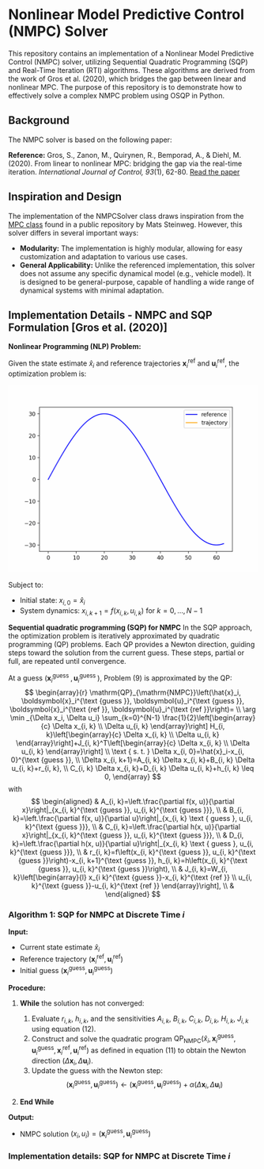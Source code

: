 # Nonlinear Model Predictive Control (NMPC) Solver

This repository contains an implementation of a Nonlinear Model Predictive Control (NMPC) solver, utilizing Sequential Quadratic Programming (SQP) and Real-Time Iteration (RTI) algorithms. These algorithms are derived from the work of Gros et al. (2020), which bridges the gap between linear and nonlinear MPC. The purpose of this repository is to demonstrate how to effectively solve a complex NMPC problem using OSQP in Python.

## Background

The NMPC solver is based on the following paper:

**Reference:**
Gros, S., Zanon, M., Quirynen, R., Bemporad, A., & Diehl, M. (2020). From linear to nonlinear MPC: bridging the gap via the real-time iteration. *International Journal of Control, 93*(1), 62-80. [Read the paper](https://cse.lab.imtlucca.it/~bemporad/publications/papers/ijc_rtiltv.pdf)

## Inspiration and Design

The implementation of the NMPCSolver class draws inspiration from the [MPC class](https://github.com/matssteinweg/Multi-Purpose-MPC/blob/master/src/MPC.py) found in a public repository by Mats Steinweg. However, this solver differs in several important ways:

- **Modularity:** The implementation is highly modular, allowing for easy customization and adaptation to various use cases.
- **General Applicability:** Unlike the referenced implementation, this solver does not assume any specific dynamical model (e.g., vehicle model). It is designed to be general-purpose, capable of handling a wide range of dynamical systems with minimal adaptation.

## Implementation Details - NMPC and SQP Formulation [Gros et al. (2020)]

**Nonlinear Programming (NLP) Problem:**

Given the state estimate $\hat{x}_i$ and reference trajectories $\boldsymbol{x}_i^{\text{ref}}$ and $\boldsymbol{u}_i^{\text{ref}}$, the optimization problem is:

![plot](trajectory_animation.gif)


Subject to:

- Initial state: $x_{i, 0} = \hat{x}_i$
- System dynamics: $x_{i, k+1} = f(x_{i, k}, u_{i, k})$ for $k = 0, \dots, N-1$


**Sequential quadratic programming (SQP) for NMPC**
In the SQP approach, the optimization problem is iteratively approximated by quadratic programming (QP) problems. Each QP provides a Newton direction, guiding steps toward the solution from the current guess. These steps, partial or full, are repeated until convergence.


At a guess $\left(\boldsymbol{x}_i^{\text {guess }}, \boldsymbol{u}_i^{\text {guess }}\right)$, Problem (9) is approximated by the QP:
$$
\begin{array}{r}
\mathrm{QP}_{\mathrm{NMPC}}\left(\hat{x}_i, \boldsymbol{x}_i^{\text {guess }}, \boldsymbol{u}_i^{\text {guess }}, \boldsymbol{x}_i^{\text {ref }}, \boldsymbol{u}_i^{\text {ref }}\right)= \\
\arg \min _{\Delta x_i, \Delta u_i} \sum_{k=0}^{N-1} \frac{1}{2}\left[\begin{array}{c}
\Delta x_{i, k} \\
\Delta u_{i, k}
\end{array}\right] H_{i, k}\left[\begin{array}{c}
\Delta x_{i, k} \\
\Delta u_{i, k}
\end{array}\right]+J_{i, k}^T\left[\begin{array}{c}
\Delta x_{i, k} \\
\Delta u_{i, k}
\end{array}\right] \\
\text { s. t. } \Delta x_{i, 0}=\hat{x}_i-x_{i, 0}^{\text {guess }}, \\
\Delta x_{i, k+1}=A_{i, k} \Delta x_{i, k}+B_{i, k} \Delta u_{i, k}+r_{i, k}, \\
C_{i, k} \Delta x_{i, k}+D_{i, k} \Delta u_{i, k}+h_{i, k} \leq 0,
\end{array}
$$
with 
$$
\begin{aligned}
& A_{i, k}=\left.\frac{\partial f(x, u)}{\partial x}\right|_{x_{i, k}^{\text {guess }}, u_{i, k}^{\text {guess }}}, \\
& B_{i, k}=\left.\frac{\partial f(x, u)}{\partial u}\right|_{x_{i, k} \text { guess }, u_{i, k}^{\text {guess }}}, \\
& C_{i, k}=\left.\frac{\partial h(x, u)}{\partial x}\right|_{x_{i, k}^{\text {guess }}, u_{i, k}^{\text {guess }}}, \\
& D_{i, k}=\left.\frac{\partial h(x, u)}{\partial u}\right|_{x_{i, k} \text { guess }, u_{i, k}^{\text {guess }}}, \\
& r_{i, k}=f\left(x_{i, k}^{\text {guess }}, u_{i, k}^{\text {guess }}\right)-x_{i, k+1}^{\text {guess }}, h_{i, k}=h\left(x_{i, k}^{\text {guess }}, u_{i, k}^{\text {guess }}\right), \\
& J_{i, k}=W_{i, k}\left[\begin{array}{l}
x_{i k}^{\text {guess }}-x_{i, k}^{\text {ref }} \\
u_{i, k}^{\text {guess }}-u_{i, k}^{\text {ref }}
\end{array}\right], \\
&
\end{aligned}
$$

### Algorithm 1: SQP for NMPC at Discrete Time $i$

**Input:**
- Current state estimate $\hat{x}_i$
- Reference trajectory $(\boldsymbol{x}_i^{\text{ref}}, \boldsymbol{u}_i^{\text{ref}})$
- Initial guess $(\boldsymbol{x}_i^{\text{guess}}, \boldsymbol{u}_i^{\text{guess}})$

**Procedure:**

1. **While** the solution has not converged:
   1. Evaluate $r_{i,k}$, $h_{i,k}$, and the sensitivities $A_{i,k}$, $B_{i,k}$, $C_{i,k}$, $D_{i,k}$, $H_{i,k}$, $J_{i,k}$ using equation (12).
   2. Construct and solve the quadratic program $\text{QP}_{\text{NMPC}}(\hat{x}_i, \boldsymbol{x}_i^{\text{guess}}, \boldsymbol{u}_i^{\text{guess}}, \boldsymbol{x}_i^{\text{ref}}, \boldsymbol{u}_i^{\text{ref}})$ as defined in equation (11) to obtain the Newton direction $(\Delta \boldsymbol{x}_i, \Delta \boldsymbol{u}_i)$.
   3. Update the guess with the Newton step:
      $$
      (\boldsymbol{x}_i^{\text{guess}}, \boldsymbol{u}_i^{\text{guess}}) \leftarrow (\boldsymbol{x}_i^{\text{guess}}, \boldsymbol{u}_i^{\text{guess}}) + \alpha (\Delta \boldsymbol{x}_i, \Delta \boldsymbol{u}_i)
      $$

2. **End While**

**Output:**
- NMPC solution $(x_i, u_i) = (\boldsymbol{x}_i^{\text{guess}}, \boldsymbol{u}_i^{\text{guess}})$


### Implementation details: SQP for NMPC at Discrete Time $i$
